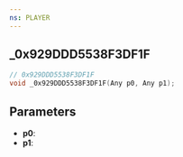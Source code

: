 ```yaml
---
ns: PLAYER
---
```

## _0x929DDD5538F3DF1F

```c
// 0x929DDD5538F3DF1F
void _0x929DDD5538F3DF1F(Any p0, Any p1);
```

## Parameters
* **p0**:
* **p1**:
